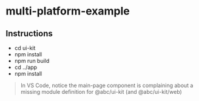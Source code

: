 # multi-platform-example

## Instructions
* cd ui-kit
* npm install
* npm run build
* cd ../app
* npm install

> In VS Code, notice the main-page component is complaining about a missing module definition for @abc/ui-kit (and @abc/ui-kit/web)
